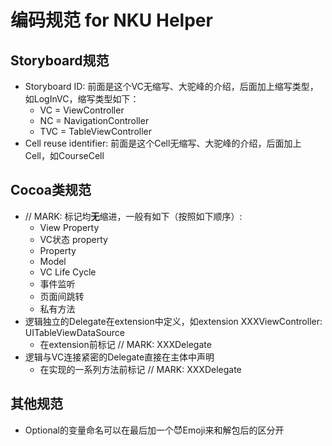 # 编码规范 for NKU Helper
## Storyboard规范
- Storyboard ID: 前面是这个VC无缩写、大驼峰的介绍，后面加上缩写类型，如LogInVC，缩写类型如下：
    - VC = ViewController
    - NC = NavigationController
    - TVC = TableViewController
- Cell reuse identifier: 前面是这个Cell无缩写、大驼峰的介绍，后面加上Cell，如CourseCell

## Cocoa类规范
- // MARK: 标记均**无**缩进，一般有如下（按照如下顺序）:
    - View Property
    - VC状态 property
    - Property
    - Model
    - VC Life Cycle
    - 事件监听
    - 页面间跳转
    - 私有方法
- 逻辑独立的Delegate在extension中定义，如extension XXXViewController: UITableViewDataSource
    - 在extension前标记 // MARK: XXXDelegate
- 逻辑与VC连接紧密的Delegate直接在主体中声明
    - 在实现的一系列方法前标记 // MARK: XXXDelegate

## 其他规范
- Optional的变量命名可以在最后加一个😈Emoji来和解包后的区分开